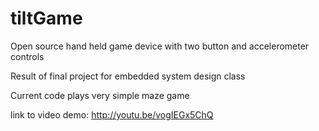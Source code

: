 tiltGame
========

Open source hand held game device with two button and accelerometer controls

Result of final project for embedded system design class

Current code plays very simple maze game

link to video demo: http://youtu.be/vogIEGx5ChQ
